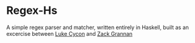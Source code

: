 # Regex-Hs

A simple regex parser and matcher, written entirely in Haskell, built as an
excercise between [Luke Cycon](http://github.com/lcycon) and [Zack Grannan](http://github.com/zgrannan)
